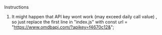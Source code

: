 Instructions

1) It might happen that API key wont work (may exceed daily call value) , so just replace the first line in "index.js" with const url = "https://www.omdbapi.com/?apikey=f4670c12&";
